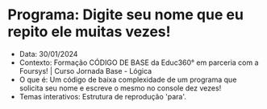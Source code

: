 # Programa: Digite seu nome que eu repito ele muitas vezes!
- Data: 30/01/2024
- Contexto: Formação CÓDIGO DE BASE da Educ360° em parceria com a Foursys! | Curso Jornada Base - Lógica
- O que é: Um código de baixa complexidade de um programa que solicita seu nome e escreve o mesmo no console dez vezes!
- Temas interativos: Estrutura de reprodução 'para'.
